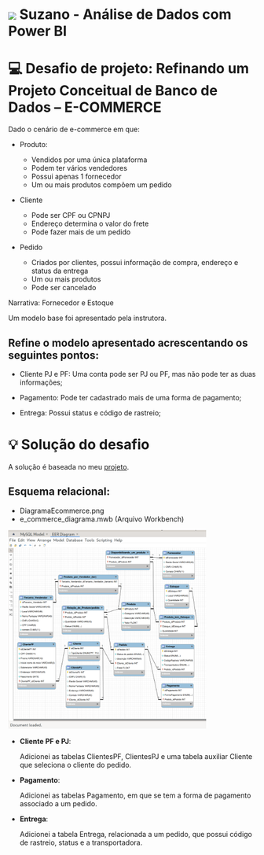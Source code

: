<h1>
    <a href="https://www.dio.me/">
     <img align="center" width="40px" src="https://hermes.digitalinnovation.one/assets/diome/logo-minimized.png"></a>
    <span>Suzano - Análise de Dados com Power BI </span>
</h1>

# :computer: Desafio de projeto: Refinando um Projeto Conceitual de Banco de Dados – E-COMMERCE

Dado o cenário de e-commerce em que:

- Produto:
    - Vendidos por uma única plataforma
    - Podem ter vários vendedores 
    - Possui apenas 1 fornecedor
    - Um ou mais produtos compõem um pedido

- Cliente
    - Pode ser CPF ou CPNPJ
    - Endereço determina o valor do frete
    - Pode fazer mais de um pedido

- Pedido
    - Criados por clientes, possui informação de compra, endereço e status da entrega
    - Um ou mais produtos
    - Pode ser cancelado 

Narrativa: Fornecedor e Estoque 

Um modelo base foi apresentado pela instrutora.  

## Refine o modelo apresentado acrescentando os seguintes pontos:

- Cliente PJ e PF: Uma conta pode ser PJ ou PF, mas não pode ter as duas informações;

- Pagamento: Pode ter cadastrado mais de uma forma de pagamento;

- Entrega: Possui status e código de rastreio;

# :bulb: Solução do desafio

A solução é baseada no meu [projeto](https://github.com/tsdes-santiago/DIO_Bootcamp_ecommerce).

## Esquema relacional:
    
- DiagramaEcommerce.png
- e_commerce_diagrama.mwb (Arquivo Workbench)

<img src="DiagramaEcommerce.png" width=80%>

- **Cliente PF e PJ**:

     Adicionei as tabelas ClientesPF, ClientesPJ e uma tabela auxiliar Cliente que seleciona o cliente do pedido. 

- **Pagamento**:

    Adicionei as tabelas Pagamento, em que se tem a forma de pagamento associado a um pedido.
    
- **Entrega**:

    Adicionei a tabela Entrega, relacionada a um pedido, que possui código de rastreio, status e a transportadora.

